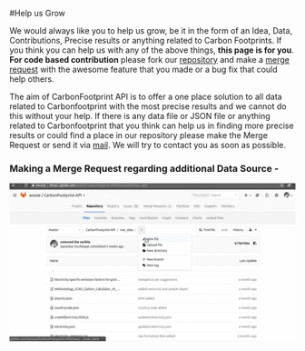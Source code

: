 #Help us Grow

We would always like you to help us grow, be it in the form of an Idea, Data, Contributions, Precise results or anything related to Carbon Footprints. If you think you can help us with any of the above things, <strong>this page is for you</strong>.  
<strong>For code based contribution</strong> please fork our [repository](https://gitlab.com/aossie/CarbonFootprint-API) and make a [merge request](https://docs.gitlab.com/ee/gitlab-basics/add-merge-request.html) with the awesome feature that you made or a bug fix that could help others.

The aim of CarbonFootprint API is to offer a one place solution to all data related to Carbonfootprint with the most precise  results and we cannot do this without your help.
If there is any data file or JSON file or anything related to Carbonfootprint that you think can help us in finding more precise results or could find a place in our repository please make the Merge Request or send it via [mail](mailto:carbonfootprintapi@gmail.com). We will try to contact you as soon as possible.

### Making a Merge Request regarding additional Data Source -

![client](./gif/add_file.gif)